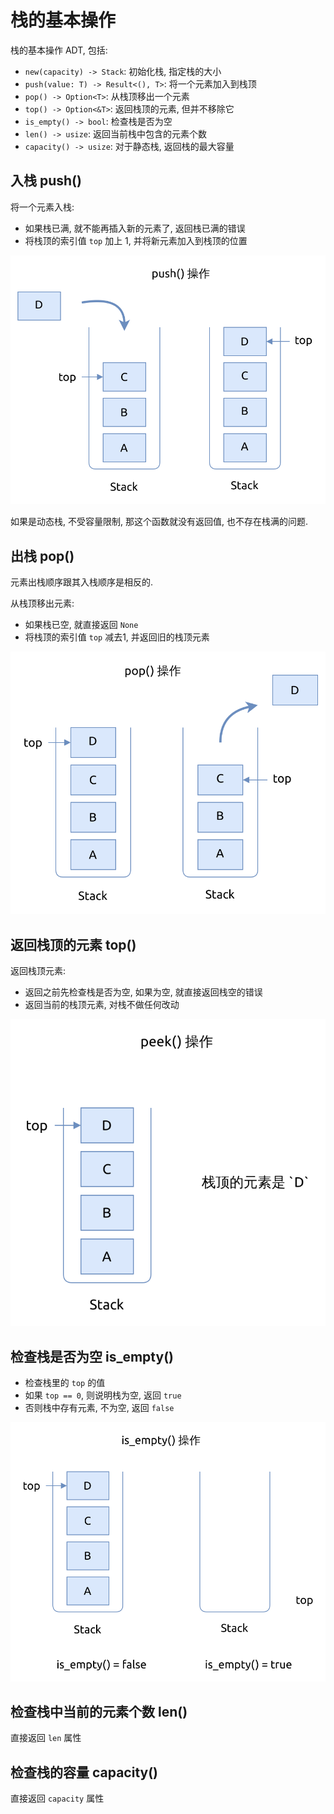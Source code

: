 # 栈的基本操作

栈的基本操作 ADT, 包括:

- `new(capacity) -> Stack`: 初始化栈, 指定栈的大小
- `push(value: T) -> Result<(), T>`: 将一个元素加入到栈顶
- `pop() -> Option<T>`: 从栈顶移出一个元素
- `top() -> Option<&T>`: 返回栈顶的元素, 但并不移除它
- `is_empty() -> bool`: 检查栈是否为空
- `len() -> usize`: 返回当前栈中包含的元素个数
- `capacity() -> usize`: 对于静态栈, 返回栈的最大容量

## 入栈 push()

将一个元素入栈:

- 如果栈已满, 就不能再插入新的元素了, 返回栈已满的错误
- 将栈顶的索引值 `top` 加上 1, 并将新元素加入到栈顶的位置

![stack push](assets/stack-push.svg)

如果是动态栈, 不受容量限制, 那这个函数就没有返回值, 也不存在栈满的问题.

## 出栈 pop()

元素出栈顺序跟其入栈顺序是相反的.

从栈顶移出元素:

- 如果栈已空, 就直接返回 `None`
- 将栈顶的索引值 `top` 减去1, 并返回旧的栈顶元素

![stack pop](assets/stack-pop.svg)

## 返回栈顶的元素 top()

返回栈顶元素:

- 返回之前先检查栈是否为空, 如果为空, 就直接返回栈空的错误
- 返回当前的栈顶元素, 对栈不做任何改动

![stack top](assets/stack-top.svg)

## 检查栈是否为空 is_empty()

- 检查栈里的 `top` 的值
- 如果 `top == 0`, 则说明栈为空, 返回 `true`
- 否则栈中存有元素, 不为空, 返回 `false`

![stack is empty](assets/stack-is-empty.svg)

## 检查栈中当前的元素个数 len()

直接返回 `len` 属性

## 检查栈的容量 capacity()

直接返回 `capacity` 属性

